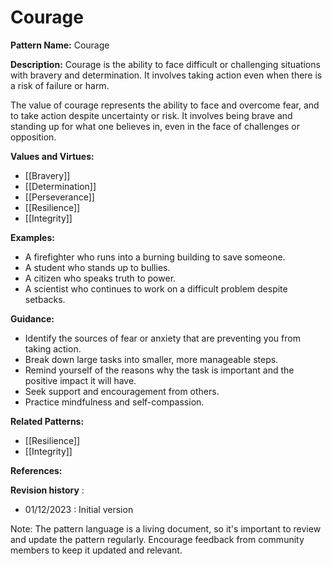# Courage

**Pattern Name:** Courage

**Description:** Courage is the ability to face difficult or challenging situations with bravery and determination. It involves taking action even when there is a risk of failure or harm.

The value of courage represents the ability to face and overcome fear, and to take action despite uncertainty or risk. It involves being brave and standing up for what one believes in, even in the face of challenges or opposition.

**Values and Virtues:**

-   [[Bravery]]
-   [[Determination]]
-   [[Perseverance]]
-   [[Resilience]]
-   [[Integrity]]

**Examples:**

-   A firefighter who runs into a burning building to save someone.  
-   A student who stands up to bullies.  
-   A citizen who speaks truth to power.  
-   A scientist who continues to work on a difficult problem despite setbacks.  

**Guidance:**

-   Identify the sources of fear or anxiety that are preventing you from taking action.  
-   Break down large tasks into smaller, more manageable steps.  
-   Remind yourself of the reasons why the task is important and the positive impact it will have.  
-   Seek support and encouragement from others.  
-   Practice mindfulness and self-compassion.  

**Related Patterns:**

-   [[Resilience]]  
-   [[Integrity]]  

**References:**



**Revision history** :

-   01/12/2023 : Initial version

Note: The pattern language is a living document, so it's important to review and update the pattern regularly. Encourage feedback from community members to keep it updated and relevant.